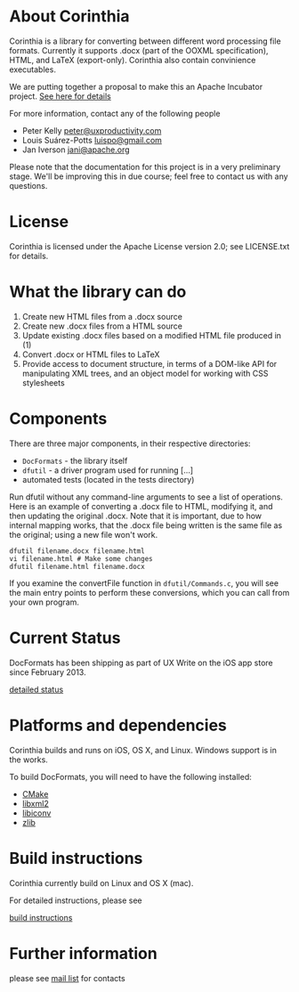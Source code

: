 # About Corinthia

Corinthia is a library for converting between different word processing file
formats. Currently it supports .docx (part of the OOXML specification), HTML,
and LaTeX (export-only). Corinthia also contain convinience executables.

We are putting together a proposal to make this an Apache Incubator project. [See here for details](https://github.com/uxproductivity/Corinthia/wiki/Incubator-proposal#abstract)

For more information, contact any of the following people

- Peter Kelly <peter@uxproductivity.com>
- Louis Suárez-Potts <luispo@gmail.com>
- Jan Iverson <jani@apache.org>

Please note that the documentation for this project is in a very preliminary stage. We'll be improving this in due course; feel free to contact us with any questions.

# License

Corinthia is licensed under the Apache License version 2.0; see
LICENSE.txt for details.

# What the library can do

1. Create new HTML files from a .docx source
2. Create new .docx files from a HTML source
3. Update existing .docx files based on a modified HTML file produced in (1)
4. Convert .docx or HTML files to LaTeX
5. Provide access to document structure, in terms of a DOM-like API for
   manipulating XML trees, and an object model for working with CSS stylesheets

# Components

There are three major components, in their respective directories:

* `DocFormats` - the library itself
* `dfutil` - a driver program used for running [...]
* automated tests (located in the tests directory)

Run dfutil without any command-line arguments to see a list of operations. Here
is an example of converting a .docx file to HTML, modifying it, and then updating
the original .docx. Note that it is important, due to how internal mapping works,
that the .docx file being written is the same file as the original; using a new
file won't work.

    dfutil filename.docx filename.html
    vi filename.html # Make some changes
    dfutil filename.html filename.docx

If you examine the convertFile function in `dfutil/Commands.c`, you will see the
main entry points to perform these conversions, which you can call from your own
program.

# Current Status
DocFormats has been shipping as part of UX Write on the iOS app store since
February 2013.

[detailed status](https://github.com/uxproductivity/Corinthia/wiki/Incubator-proposal#current-status)

# Platforms and dependencies

Corinthia builds and runs on iOS, OS X, and Linux. Windows support is in the works.

To build DocFormats, you will need to have the following installed:

* [CMake](http://www.cmake.org)
* [libxml2](http://xmlsoft.org)
* [libiconv](https://www.gnu.org/software/libiconv/)
* [zlib](http://www.zlib.net)

# Build instructions

Corinthia currently build on Linux and OS X (mac).

For detailed instructions, please see

[build instructions](https://github.com/uxproductivity/Corinthia/wiki/Build-instructions)

# Further information

please see [mail list](https://github.com/uxproductivity/Corinthia/wiki/Talk-to-us) for contacts
